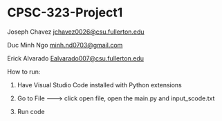 # CPSC-323-Project1

Joseph Chavez jchavez0026@csu.fullerton.edu

Duc Minh Ngo minh.nd0703@gmail.com

Erick Alvarado Ealvarado007@csu.fullerton.edu

How to run:

1. Have Visual Studio Code installed with Python extensions

2. Go to File ---> click open file, open the main.py and input_scode.txt

3. Run code
